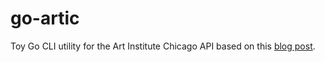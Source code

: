# go-artic

Toy Go CLI utility for the Art Institute Chicago API based on this [blog post](https://eryb.space/2020/05/27/diving-into-go-by-building-a-cli-application.html).
